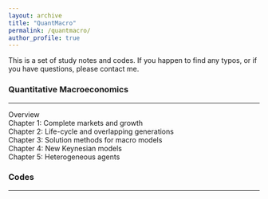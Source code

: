 ```yaml
---
layout: archive
title: "QuantMacro"
permalink: /quantmacro/
author_profile: true
---
```


This is a set of study notes and codes. If you happen to find any typos, or if you have questions, please contact me. 

### Quantitative Macroeconomics
---
Overview <br> 
Chapter 1: Complete markets and growth <br> 
Chapter 2: Life-cycle and overlapping generations <br> 
Chapter 3: Solution methods for macro models <br> 
Chapter 4: New Keynesian models <br> 
Chapter 5: Heterogeneous agents <br> 

### Codes
---

          
          
          
          
          
